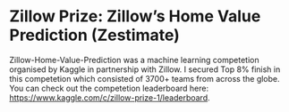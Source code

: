 # Zillow Prize: Zillow’s Home Value Prediction (Zestimate)

Zillow-Home-Value-Prediction was a machine learning competetion organised by Kaggle in partnership with Zillow. I secured Top 8% finish in this competetion which consisted of 3700+ teams from across the globe. You can check out the competetion leaderboard here: https://www.kaggle.com/c/zillow-prize-1/leaderboard.
